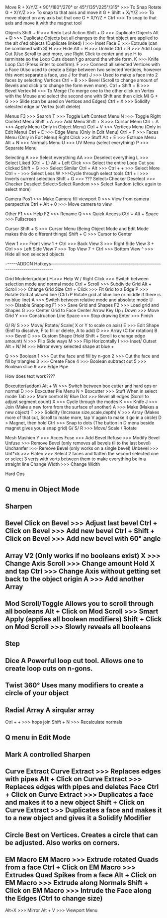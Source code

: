 Move
R + X/Y/Z + 90°/180°/270° or 45°/135°/225°/315° >>> To Snap Rotate
G + X/Y/Z >>> To snap to that axis and move it
G + Shift + X/Y/Z >>> To move object on any axis but that one
G + X/Y/Z + Ctrl >>> To snap to that axis and move it with the magnet tool

Objects
Shift + R >>> Redo Last Action
Shift + D >>> Duplicate Objects
Alt + D >>> Duplicate Objects but all changes to the first object are applied to the alt d'ed objects (Duplicate linked)
I >>> Inset Face
E >>> Extrude (can be combined with S)
H >>> Hide
Alt + H >>> Unhide
Ctrl + R >>> Add Loop Cut (Use Scroll to add more, use Right Click to center and use H to terminate so the Loop Cuts doesn't go around the whole form.
K >>> Knife Loop Cut (Press Enter to confirm).
F >>> Connect all selected Vertices with a Face (Also used to create a Edge between two selected Vertices, however this wont separate a face, use J for that)
J >>> Used to make a face into 2 faces by selecting Vertices
Ctrl + B >>> Bevel (Scroll to change amount of Bevels and click p to change the form even more).
Ctrl + Shift + B >>> Bevel Vertex
M >>> To Merge (To merge one to the other click on Vertex with the Mouse and select the second one with Shift and then click M)
G + G >>> Slide (can be used on Vertices and Edges)
Ctrl + X >>> Solidify selected edge or Vertex (soft delete)

Menus
F3 >>> Search
T >>> Toggle Left Context Menu
N >>> Toggle Right Context Menu
Shift + A >>> Add Menu
Shift + S >>> Cursor Menu
Ctrl + A >>> Apply Menu (Only in Object Menu)
Ctrl + V >>> Vertices Menu (Only in Edit Menu)
Ctrl + E >>> Edge Menu (Only in Edit Menu)
Ctrl + F >>> Faces Menu (Only in Edit Menu)
Right Click >>> Stuff
Alt + E >>> Extrude Menu
Alt + N >>> Normals Menu
U >>> UV Menu (select everything)
P >>> Separate Menu

Selecting
A >>> Select everything
AA >>> Deselect everything
L >>> Select Liked (Ctrl + L)
Alt + Left Click >>> Select the entire Loop Cut you clicked
Shift + G >>> Select Similar
Ctrl + Alt >>>
Ctrl + + >>> Select More
Ctrl + - >>> Select Less
W >>>Cycle through select tools
Ctrl + I >>> Inverts current selection
Shift + G >>> ???
Select>Checker Deselect >>> Checker Deselect
Select>Select Random >>> Select Random (click again to select more)

Camera
Pos1 >>> Make Camera fill viewport
0 >>> View from camera perspective
Ctrl + Alt + 0 >>> Move camera to view

Other
F1 >>> Help
F2 >>> Rename
Q >>> Quick Access
Ctrl + Alt + Space >>> Fullscreen

Cursor
Shift + S >>> Cursor Menu (Being Object Mode and Edit Mode makes this do different things)
Shift + C >>> Cursor to Center

View
1 >>> Front view
1 + Ctrl >>> Back View
3 >>> Right Side View
3 + Ctrl >>> Left Side View
7 >>> Top View
7 + Ctrl >>> Bottom View
^ >>> Hide all non selected objects


------ADDON Hotkeys-------------------------------------------------------------------------------

Grid Modeler(addon)
H >>> Help
W / Right Click >>> Switch between selection mode and normal mode
Ctrl + Scroll >>> Subdivide Grid
Alt + Scroll >>> Change Grid Size
Ctrl + Click >>> Fit Grid to a Edge
P >>> Rotate Grid at placed line (Ctrl+P Rotate grid at blue line or middle if there is no blue line)
A >>> Switch between relative mode and absolute mode
U >>> Disable Snapping
F1 >>> Save Grid and Shapes
F2 >>> Load grid and Shapes
G >>> Center Grid to Face Center
Arrow Key Up / Down >>> Move Grid
Y >>> Construction Line
Space >>> Stop drawing
Enter >>> Finish

G/ R/ S >>> Move/ Rotate/ Scale( X or Y to scale on axis)
E >>> Edit Shape (Entf to dissolve, F to fill or delete, A to add)
D >>> Array (C for rotation)
B >>> Bevel
C >>> Custom Shape (Hold Shift + Scroll to change edge amount)
N >>> Flip Side ways
M >>> Flip Horizontally
I >>> Inset/ Outset
Alt + N/ M >>> Mirror every selected shape at blue +

Q >>> Boolean
1 >>> Cut the face and fill by n-gon
2 >>> Cut the face and fill by triangles
3 >>> Create Face
4 >>> Boolean subtract cut
5 >>> Boolean slice
9 >>> Edge Pipe

How does text work????


Boxcutter(addon)
Alt + W >>> Switch between box cutter and hard ops or normal
D >>> Boxcutter Pie Menu
N > Boxcutter >>> Stuff
When in select mode
Tab >>> More control
B/ Blue Dot >>> Bevel all edges (Scroll to adjust segment count)
X >>> Cycle through the modes
K >>> Knife
J >>> Join (Make a new form from the surface of another)
A >>> Make (Makes a new object)
T >>> Solidify (Increase size,scale,depth)
V >>> Array (Makes more of that cut, Scroll to make more, tap V again to make it go in a circle)
D > Magnet, then hold Ctrl >>> Snap to dots (The button in D menu beside magnet gives you a snap grid)
G/ S/ R >>> Move/ Scale / Rotate


Mesh Mashien
Y >>> Acces
Fuse >>> Add Bevel
Refuse >>> Modify Bevel
Unfuse >>> Remove Bevel (only removes all bevels til to the last bevel)
Unchamfer >>> Remove Bevel (only works on a single bevel)
Unbevel >>>
Unf*ck >>>
Flaten >>> Select 2 faces and flatten the second selected one or select 3 verts with verts between them to make everything be in a straight line
Change Width >>> Change Width


Hard Ops

Q menu in Object Mode
---
Sharpen
---
Bevel
Click on Bevel >>> Adjust last bevel
Ctrl + Click on Bevel >>> Add new bevel
Ctrl + Shift + Click on Bevel >>> Add new bevel with 60° angle
---
Array V2 (Only works if no booleans exist)
X >>> Change Axis
Scroll >>> Change amount
Hold X and tap Ctrl >>> Change Axis without getting set back to the object origin
A >>> Add another Array
---
Mod Scroll/Toggle
Allows you to scroll through all booleans
Alt + Click on Mod Scroll >>> Smart Apply (applies all boolean modifiers)
Shift + Click on Mod Scroll >>> Slowly reveals all booleans
---
Step
---
Dice
A Powerful loop cut tool. Allows one to create loop cuts on n-gons.
---
Twist 360°
Uses many modifiers to create a circle of your object
---
Radial Array
A sirqular array
---
Ctrl + + >>> hops join
Shift + N >>> Recalculate normals


Q menu in Edit Mode
---
Mark
A controlled Sharpen
---
Curve Extract
Curve Extract >>> Replaces edges with pipes
Alt + Click on Curve Extract >>> Replaces edges with pipes and deletes Face
Ctrl + Click on Curve Extract >>> Duplicates a face and makes it to a new object
Shift + Click on Curve Extract >>> Duplicates a face and makes it to a new object and gives it a Solidify Modifier
---
Circle
Best on Vertices. Creates a circle that can be adjusted. Also works on corners.
---
EM Macro
EM Macro >>> Extrude rotated Quads from a face
Ctrl + Click on EM Macro >>> Extrudes Quad Spikes from a face
Alt + Click on EM Macro >>> Extrude along Normals
Shift + Click on EM Macro >>> Intrude the Face along the Edges (Ctrl to change size)
---
Alt+X >>> Mirror
Alt + V >>> Viewport Menu
